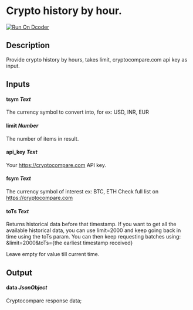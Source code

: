 # Crypto history by hour.
[![Run On Dcoder](https://static-content.dcoder.tech/dcoder-assets/run-on-dcoder.svg)](https://code.dcoder.tech/feed/block/6154b69cee9d4c05566401d9)

## Description
Provide crypto history by hours, takes limit, cryptocompare.com api key as input.

## Inputs
#### **tsym**  *Text*
The currency symbol to convert into, for ex: USD, INR, EUR
#### **limit**  *Number*
The number of items in result.
#### **api_key**  *Text*
Your https://cryptocompare.com API key.
#### **fsym**  *Text*
The currency symbol of interest ex: BTC, ETH
Check full list on https://cryptocompare.com
#### **toTs**  *Text*
Returns historical data before that timestamp. If you want to get all the available historical data, you can use limit=2000 and keep going back in time using the toTs param. You can then keep requesting batches using: &limit=2000&toTs={the earliest timestamp received}

Leave empty for value till current time.

## Output
#### **data**  *JsonObject*
Cryptocompare response data;

